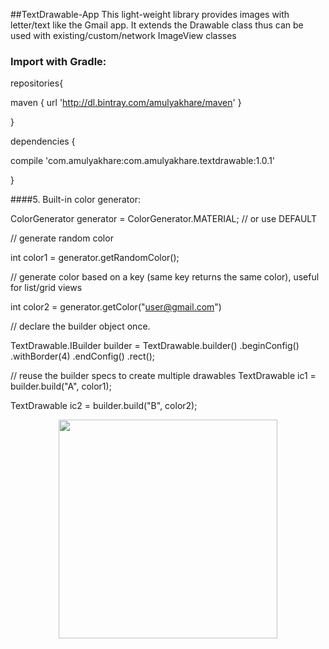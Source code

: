 ##TextDrawable-App
This light-weight library provides images with letter/text like the Gmail app. It extends the Drawable class thus can be used with existing/custom/network ImageView classes

### Import with Gradle:

repositories{
   
   maven {
        url 'http://dl.bintray.com/amulyakhare/maven'
    }

}

dependencies {
  
  
  compile 'com.amulyakhare:com.amulyakhare.textdrawable:1.0.1'

}

####5. Built-in color generator:

ColorGenerator generator = ColorGenerator.MATERIAL; // or use DEFAULT

// generate random color

int color1 = generator.getRandomColor();

// generate color based on a key (same key returns the same color), useful for list/grid views

int color2 = generator.getColor("user@gmail.com")

// declare the builder object once.

TextDrawable.IBuilder builder = TextDrawable.builder()
				.beginConfig()
					.withBorder(4)
				.endConfig()
				.rect();

// reuse the builder specs to create multiple drawables
TextDrawable ic1 = builder.build("A", color1);

TextDrawable ic2 = builder.build("B", color2);

<p align="center">
  <img src="https://cloud.githubusercontent.com/assets/28509637/25785463/644b347e-339a-11e7-940b-05a353b6597a.png" width="350"/>
</p>
